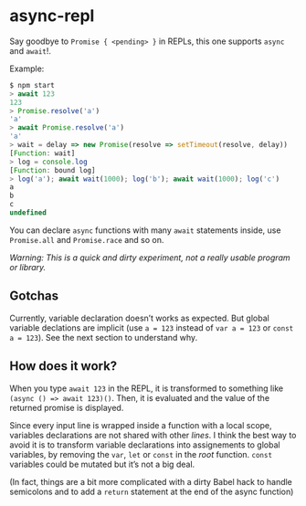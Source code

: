 
# async-repl

Say goodbye to `Promise { <pending> }` in REPLs, this one supports
`async` and `await`!.

Example:

```javascript
$ npm start
> await 123
123
> Promise.resolve('a')
'a'
> await Promise.resolve('a')
'a'
> wait = delay => new Promise(resolve => setTimeout(resolve, delay))
[Function: wait]
> log = console.log
[Function: bound log]
> log('a'); await wait(1000); log('b'); await wait(1000); log('c')
a
b
c
undefined
```

You can declare `async` functions with many `await` statements inside,
use `Promise.all` and `Promise.race` and so on.

*Warning: This is a quick and dirty experiment, not a really usable
program or library.*

## Gotchas

Currently, variable declaration doesn’t works as expected. But global
variable declations are implicit (use `a = 123` instead of `var a =
123` or `const a = 123`). See the next section to understand why.

## How does it work?

When you type `await 123` in the REPL, it is transformed to something
like `(async () => await 123)()`. Then, it is evaluated and the value
of the returned promise is displayed.

Since every input line is wrapped inside a function with a local
scope, variables declarations are not shared with other _lines_. I
think the best way to avoid it is to transform variable declarations
into assignements to global variables, by removing the `var`, `let` or
`const` in the _root_ function. `const` variables could be mutated but
it’s not a big deal.

(In fact, things are a bit more complicated with a dirty Babel hack to
handle semicolons and to add a `return` statement at the end of the
async function)
